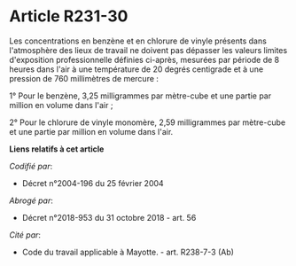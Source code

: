 # Article R231-30

Les concentrations en benzène et en chlorure de vinyle présents dans l'atmosphère des lieux de travail ne doivent pas
dépasser les valeurs limites d'exposition professionnelle définies ci-après, mesurées par période de 8 heures dans l'air à
une température de 20 degrés centigrade et à une pression de 760 millimètres de mercure :

1° Pour le benzène, 3,25 milligrammes par mètre-cube et une partie par million en volume dans l'air ;

2° Pour le chlorure de vinyle monomère, 2,59 milligrammes par mètre-cube et une partie par million en volume dans l'air.

**Liens relatifs à cet article**

_Codifié par_:

  - Décret n°2004-196 du 25 février 2004

_Abrogé par_:

  - Décret n°2018-953 du 31 octobre 2018 - art. 56

_Cité par_:

  - Code du travail applicable à Mayotte. - art. R238-7-3 (Ab)
